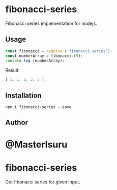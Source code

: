 fibonacci-series
=========

Fibonacci series implementation for nodejs.

Usage
-----

```js
const fibonacci = require ('fibonacci-series');
const numberArray = fibonacci.(5);
console.log (numberArray);
```

Result:

```js
[ 1, 1, 2, 3, 5 ]
```

Installation
------------

`npm i fibonacci-series --save`


Author
------

@MasterIsuru
=======
# fibonacci-series
Get fibonacci series for given input.
